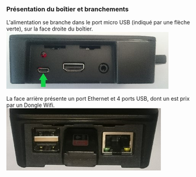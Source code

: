 ### Présentation du boîtier et branchements
L'alimentation se branche dans le port micro USB (indiqué par une flèche verte), sur la face droite du boîtier.
![Face droite](images/face-droite.jpg)

La face arrière présente un port Ethernet et 4 ports USB, dont un est prix par un Dongle Wifi.
![Face arrière](images/face-arriere.jpg)
